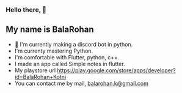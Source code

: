 ### Hello there, 👋
## My name is BalaRohan

- 🔭 I'm currently  making a discord bot in python.
- I'm currenty mastering Python.
- I'm comfortable with Flutter, python, c++.
- I made an app called Simple notes in flutter.
- My playstore url https://play.google.com/store/apps/developer?id=BalaRohan+Kotni
- You can contact me by mail, balarohan.k@gmail.com
